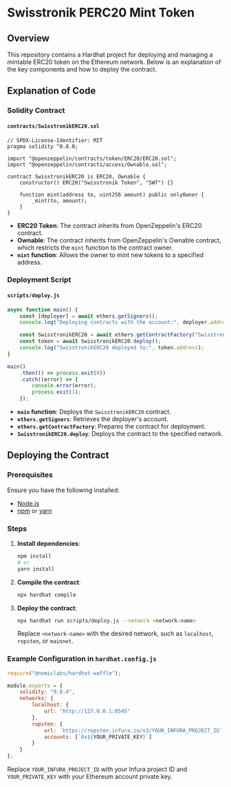 
# Swisstronik PERC20 Mint Token

## Overview

This repository contains a Hardhat project for deploying and managing a mintable ERC20 token on the Ethereum network. Below is an explanation of the key components and how to deploy the contract.

## Explanation of Code

### Solidity Contract

#### `contracts/SwisstronikERC20.sol`

```solidity
// SPDX-License-Identifier: MIT
pragma solidity ^0.8.0;

import "@openzeppelin/contracts/token/ERC20/ERC20.sol";
import "@openzeppelin/contracts/access/Ownable.sol";

contract SwisstronikERC20 is ERC20, Ownable {
    constructor() ERC20("Swisstronik Token", "SWT") {}

    function mint(address to, uint256 amount) public onlyOwner {
        _mint(to, amount);
    }
}
```

- **ERC20 Token**: The contract inherits from OpenZeppelin's ERC20 contract.
- **Ownable**: The contract inherits from OpenZeppelin's Ownable contract, which restricts the `mint` function to the contract owner.
- **`mint` function**: Allows the owner to mint new tokens to a specified address.

### Deployment Script

#### `scripts/deploy.js`

```javascript
async function main() {
    const [deployer] = await ethers.getSigners();
    console.log("Deploying contracts with the account:", deployer.address);

    const SwisstronikERC20 = await ethers.getContractFactory("SwisstronikERC20");
    const token = await SwisstronikERC20.deploy();
    console.log("SwisstronikERC20 deployed to:", token.address);
}

main()
    .then(() => process.exit(0))
    .catch((error) => {
        console.error(error);
        process.exit(1);
    });
```

- **`main` function**: Deploys the `SwisstronikERC20` contract.
- **`ethers.getSigners`**: Retrieves the deployer's account.
- **`ethers.getContractFactory`**: Prepares the contract for deployment.
- **`SwisstronikERC20.deploy`**: Deploys the contract to the specified network.

## Deploying the Contract

### Prerequisites

Ensure you have the following installed:

- [Node.js](https://nodejs.org/)
- [npm](https://www.npmjs.com/) or [yarn](https://yarnpkg.com/)

### Steps

1. **Install dependencies**:
    ```bash
    npm install
    # or
    yarn install
    ```

2. **Compile the contract**:
    ```bash
    npx hardhat compile
    ```

3. **Deploy the contract**:
    ```bash
    npx hardhat run scripts/deploy.js --network <network-name>
    ```
    Replace `<network-name>` with the desired network, such as `localhost`, `ropsten`, or `mainnet`.

### Example Configuration in `hardhat.config.js`

```javascript
require("@nomiclabs/hardhat-waffle");

module.exports = {
    solidity: "0.8.4",
    networks: {
        localhost: {
            url: "http://127.0.0.1:8545"
        },
        ropsten: {
            url: `https://ropsten.infura.io/v3/YOUR_INFURA_PROJECT_ID`,
            accounts: [`0x${YOUR_PRIVATE_KEY}`]
        }
    }
};
```

Replace `YOUR_INFURA_PROJECT_ID` with your Infura project ID and `YOUR_PRIVATE_KEY` with your Ethereum account private key.